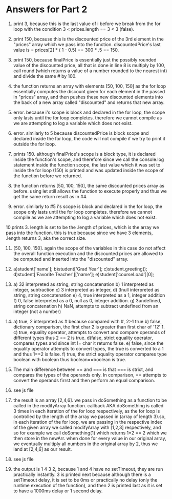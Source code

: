 # Answers for Part 2
1. print 3, because this is the last value of i before we break from the for loop with the condition 3 < prices.length == 3 < 3 (false).
   
2. print 150, because this is the discounted price of the 3rd element in the "prices" array which we pass into the function. discountedPrice's last value is = prices[2] * ( 1 - 0.5) == 300 * .5 == 150.

3. print 150, because finalPrice is essentially just the possibly rounded value of the discounted price, all that is done in line 8 is multiply by 100, call round (which returns a value of a number rounded to the nearest int) and divide the same # by 100.

4. the function returns an array with elements [50, 100, 150] as the for loop essentially computes the discount given for each element in the passed in "prices" array, and then pushes these new discounted elements into the back of a new array called "discounted" and returns that new array.

5. error. because i's scope is block and declared in the for loop, the scope only lasts until the for loop completes. therefore we cannot compile as we are attempting to log a variable which does not exist.

6. error. similarly to 5 because discountedPrice is block scope and declared inside the for loop, the code will not compile if we try to print it outside the for loop.

7. prints 150. although finalPrice's scope is a block type, it is declared inside the function's scope, and therefore since we call the console.log statement inside the function scope, the last value which it was set to inside the for loop (150) is printed and was updated inside the scope of the function before we returned.

8. the function returns [50, 100, 150], the same discounted prices array as before. using let still allows the function to execute properly and thus we get the same return result as in #4.

9. error. similarly to #5 i's scope is block and declared in the for loop, the scope only lasts until the for loop completes. therefore we cannot compile as we are attempting to log a variable which does not exist.

10.prints 3. length is set to be the .length of prices, which is the array we pass into the function. this is true because since we have 3 elements, .length returns 3, aka the correct size.

11. [50, 100, 150]. again the scope of the variables in this case do not affect the overall function execution and the discounted prices are allowed to be computed and inserted into the "discounted" array.

12. a)student['name'];
    b)student['Grad Year'];
    c)student.greeting();
    d)student['Favorite Teacher']['name'];
    e)student['courseLoad'][0];

13. a) 32 interpreted as string, string concatenation
    b) 1 interpreted as integer, subtraction
    c) 3 interpreted as integer, 
    d) 3null interpreted as string, string concatenation
    e) 4, true interpreted as a 1, integer addition
    f) 0, false interpreted as a 0, null as 0, integer addition.
    g) 3undefined, string concatenation
    h) NaN, attempts to subtract undefined from an integer (not a number)

14. a) true, 2 interpreted as # because compared with #, 2>1 true
    b) false, dictionary comparison, the first char 2 is greater than first char of '12' 1.
    c) true, equality operator, attempts to convert and compare operands of different types thus 2 == 2 is true.
    d)false, strict equality operator, compares types and since int != char it returns false.
    e) false, since the equality operator attempts to convert types, the true is converted to a 1 and thus 1==2 is false.
    f) true, the strict equality operator compares type boolean with boolean thus boolean==boolean is true.

15. The main difference between == and === is that === is strict, and compares the types of the operands only. In comparison, == attempts to convert the operands firrst and then perform an equal comparison.  
16. see js file
17. the result is an array [2,4,6]. we pass in doSomething as a function to be called in the modifyArray function. callback AKA doSomething is called 3 times in each iteration of the for loop respectively, as the for loop is controlled by the length of the array we passed in (array of length 3).so, in each iteration of the for loop, we are passing in the respective index of the given array we called modifyArray with [1,2,3] respectively, and so for example we call doSomething(1) which returns 1*2 == 2 which we then store in the newArr. when done for every value in our original array, we eventually multiply all numbers in the original array by 2, thus we land at [2,4,6] as our result.
18. see js file
19. the output is 1 4 3 2, because 1 and 4 have no setTimeout, they are run practically instantly. 3 is printed next because although there is a setTimeout delay, it is set to be 0ms or practically no delay (only the runtime execution of the function), and then 2 is printed last as it is set to have a 1000ms delay or 1 second delay.
